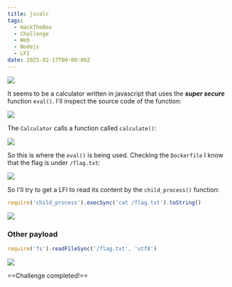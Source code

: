 ```yaml
---
title: jscalc
tags:
  - HackTheBox
  - Challenge
  - Web
  - Nodejs
  - LFI
date: 2025-02-17T00:00:00Z
---
```

![](Pasted%20image%2020250217130021.png)

It seems to be a calculator written in javascript that uses the ***super secure*** function `eval()`. I'll inspect the source code of the function:

![](Pasted%20image%2020250217130204.png)

The `Calculator` calls a function called `calculate()`:

![](Pasted%20image%2020250217130214.png)

So this is where the `eval()` is being used. Checking the `Dockerfile` I know that the flag is under `/flag.txt`:

![](Pasted%20image%2020250217130406.png)

So I'll try to get a LFI to read its content by the `child_process()` function:

```js
require('child_process').execSync('cat /flag.txt').toString()
```

![](Pasted%20image%2020250217131336.png)

### Other payload

```js
require('fs').readFileSync('/flag.txt', 'utf8')
```

![](Pasted%20image%2020250217131429.png)

==Challenge completed!==

